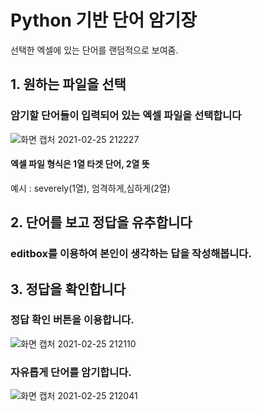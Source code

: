# Python 기반 단어 암기장

선택한 엑셀에 있는 단어를 랜덤적으로 보여줌.

## 1. 원하는 파일을 선택
### 암기할 단어들이 입력되어 있는 엑셀 파일을 선택합니다

![화면 캡처 2021-02-25 212227](https://user-images.githubusercontent.com/59998983/109153299-12e6d800-77b0-11eb-975d-9c1d1fab9b60.png)

#### 엑셀 파일 형식은 1열 타겟 단어, 2열 뜻
예시 : severely(1열), 엄격하게,심하게(2열)


## 2. 단어를 보고 정답을 유추합니다
### editbox를 이용하여 본인이 생각하는 답을 작성해봅니다.


## 3. 정답을 확인합니다
### 정답 확인 버튼을 이용합니다.

![화면 캡처 2021-02-25 212110](https://user-images.githubusercontent.com/59998983/109153310-17ab8c00-77b0-11eb-8155-0172f958ad62.png)


### 자유롭게 단어를 암기합니다.

![화면 캡처 2021-02-25 212041](https://user-images.githubusercontent.com/59998983/109153307-167a5f00-77b0-11eb-89ee-cfeb4ef05cbb.png)
